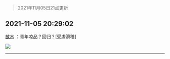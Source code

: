 > 2021年11月05日21点更新
<link rel="stylesheet" href="https://cdn.jsdelivr.net/gh/taotie6/sampleJSON@main/css/photo_show.css">
<meta name="referrer" content="no-referrer" />


 ## 2021-11-05 20:29:02 

 [㪚木](https://www.coolapk.com/feed/31244918?shareKey=Y2JiYzc2NWQ1MTkwNjE4NTJkMTI~) ：青年凉品？回归？[受虐滑稽] 

<div class="album">
<img class="img-item" src="http://image.coolapk.com/feed/2021/1105/20/1081091_427603fc_5342_1095@1080x818.jpeg" />
</div>

 ------- 

